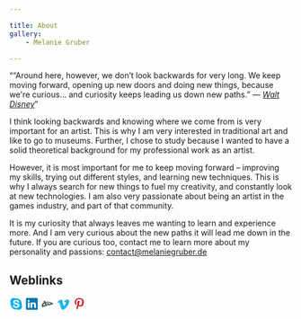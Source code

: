 ```yaml
---

title: About
gallery:
    - Melanie Gruber

---
```


<q>“Around here, however, we don’t look backwards for very long. We keep moving forward, opening up new doors and doing
new things, because we're curious… and curiosity keeps leading us down new paths.” — 
<cite><a href="https://en.wikiquote.org/wiki/Walt_Disney" target="_blank">Walt Disney</a></cite></q>

I think looking backwards and knowing where we come from is very important for an artist. This is why I am very
interested in traditional art and like to go to museums. Further, I chose to study because I wanted to have a solid
theoretical background for my professional work as an artist.

However, it is most important for me to keep moving forward – improving my skills, trying out different styles, and
learning new techniques. This is why I always search for new things to fuel my creativity, and constantly look at new
technologies. I am also very passionate about being an artist in the games industry, and part of that community.

It is my curiosity that always leaves me wanting to learn and experience more. And I am very curious about the new paths
it will lead me down in the future. If you are curious too, contact me to learn more about my personality and passions:
[contact@melaniegruber.de](mailto:contact@melaniegruber.de)  

<section class="additional-links">
    <h2 class="sr-only">Weblinks</h2>
    <p>
        <a class="img-anchor" href="callto:melaniegruber.de" target="_blank" title="Call me via Skype."><svg xmlns="http://www.w3.org/2000/svg" height="24" width="24" viewBox="0 0 56.693 56.693"><path fill="#00aff0" d="M51.497,34.785c0.354-1.624,0.539-3.303,0.539-5.029c0-12.938-10.488-23.427-23.428-23.427 c-1.365,0-2.703,0.119-4.008,0.342c-2.092-1.32-4.571-2.087-7.227-2.087c-7.505,0-13.588,6.084-13.588,13.59 c0,2.507,0.683,4.854,1.867,6.871c-0.312,1.521-0.474,3.098-0.474,4.711c0,12.941,10.488,23.43,23.429,23.43 c1.467,0,2.898-0.135,4.289-0.392c1.914,1.027,4.1,1.611,6.424,1.611c7.504,0,13.586-6.083,13.586-13.587 C52.907,38.65,52.399,36.604,51.497,34.785z M40.624,40.953c-1.082,1.533-2.684,2.749-4.76,3.611 c-2.055,0.854-4.518,1.288-7.32,1.288c-3.365,0-6.188-0.593-8.389-1.761c-1.575-0.849-2.872-1.999-3.858-3.424 c-0.994-1.433-1.498-2.857-1.498-4.232c0-0.857,0.328-1.602,0.976-2.211c0.642-0.604,1.464-0.91,2.446-0.91 c0.805,0,1.5,0.24,2.064,0.716c0.539,0.459,1,1.136,1.373,2.009c0.416,0.953,0.867,1.756,1.346,2.385 c0.461,0.61,1.121,1.121,1.965,1.521c0.85,0.401,1.996,0.606,3.402,0.606c1.938,0,3.527-0.413,4.721-1.229 c1.168-0.796,1.732-1.753,1.732-2.923c0-0.925-0.295-1.65-0.902-2.223c-0.641-0.597-1.48-1.058-2.502-1.379 c-1.064-0.331-2.51-0.691-4.297-1.066c-2.434-0.52-4.498-1.138-6.141-1.835c-1.682-0.716-3.036-1.708-4.026-2.946 c-1.005-1.261-1.516-2.837-1.516-4.695c0-1.77,0.535-3.367,1.591-4.741c1.047-1.367,2.578-2.431,4.548-3.157 c1.943-0.719,4.256-1.084,6.875-1.084c2.092,0,3.93,0.244,5.467,0.719c1.545,0.48,2.846,1.13,3.869,1.929 c1.029,0.806,1.797,1.665,2.279,2.561c0.484,0.902,0.73,1.802,0.73,2.671c0,0.838-0.322,1.599-0.961,2.264 c-0.643,0.666-1.451,1.004-2.406,1.004c-0.867,0-1.547-0.213-2.018-0.627c-0.438-0.391-0.893-0.995-1.398-1.864 c-0.584-1.108-1.291-1.984-2.102-2.601c-0.789-0.601-2.105-0.902-3.914-0.902c-1.678,0-3.045,0.336-4.059,1.003 c-0.977,0.639-1.453,1.374-1.453,2.245c0,0.535,0.154,0.979,0.471,1.363c0.332,0.409,0.803,0.763,1.395,1.062 c0.615,0.311,1.252,0.556,1.887,0.73c0.65,0.182,1.742,0.449,3.24,0.795c1.896,0.408,3.641,0.863,5.18,1.357 c1.562,0.5,2.908,1.113,4.01,1.83c1.121,0.73,2.01,1.667,2.641,2.789c0.633,1.125,0.953,2.513,0.953,4.127 C42.265,37.654,41.712,39.416,40.624,40.953z"/></svg></a>
        <a class="img-anchor" href="https://www.linkedin.com/in/melaniegruber" target="_blank" title="Visit my LinkedIN profile."><svg xmlns="http://www.w3.org/2000/svg" height="24" width="24" viewBox="0 0 56.693 56.693"><path fill="#0077b5" d="M49.265,4.667H7.145c-2.016,0-3.651,1.596-3.651,3.563v42.613c0,1.966,1.635,3.562,3.651,3.562h42.12 c2.019,0,3.654-1.597,3.654-3.562V8.23C52.919,6.262,51.283,4.667,49.265,4.667z M18.475,46.304h-7.465V23.845h7.465V46.304z M14.743,20.777h-0.05c-2.504,0-4.124-1.725-4.124-3.88c0-2.203,1.67-3.88,4.223-3.88c2.554,0,4.125,1.677,4.175,3.88 C18.967,19.052,17.345,20.777,14.743,20.777z M45.394,46.304h-7.465V34.286c0-3.018-1.08-5.078-3.781-5.078 c-2.062,0-3.29,1.389-3.831,2.731c-0.197,0.479-0.245,1.149-0.245,1.821v12.543h-7.465c0,0,0.098-20.354,0-22.459h7.465v3.179 c0.992-1.53,2.766-3.709,6.729-3.709c4.911,0,8.594,3.211,8.594,10.11V46.304z"/></svg></a>
        <!-- <a class="img-anchor" href="http://melaniegruber.cgsociety.org/" target="_blank">CG Society</a>-->
        <a class="img-anchor" href="http://melaniegruber.deviantart.com/" target="_blank" title="Visit my DeviantART profile."><svg xmlns="http://www.w3.org/2000/svg" width="24" height="24" viewBox="0 0 56.693 56.693"><path fill="#4e6252" d="M21.533,24.747c11.203-3.221,20.559,3.363,20.559,3.363l-7.711,2.082l-2.221-4.127c-2.09-0.383-4.471-0.504-7.002-0.078 l5.25,10.668l22.684-6.533c0,0-8.227-12.92-32.764-8.747c-0.145,0.025-0.271,0.061-0.414,0.084l-2.382-4.838l-7.062,0.803 l2.88,5.887C-1.54,29.46,5.058,43.958,5.058,43.958l22.717-6.539L21.533,24.747z M11.205,36.448c0,0-2.189-4.832,4.181-8.975 l3.388,6.934L11.205,36.448z"/></svg></a>
        <a class="img-anchor" href="https://vimeo.com/melaniegruber" target="_blank" title="Visit my Vimeo profile."><svg xmlns="http://www.w3.org/2000/svg" height="24" width="24" viewBox="0 0 56.693 56.693"><path fill="#1ab7ea" d="M3.602,22.974l2.01,2.636c0,0,4.146-3.267,5.528-1.634c1.382,1.634,6.656,21.357,8.417,24.997 c1.537,3.192,5.777,7.413,10.426,4.397c4.646-3.014,20.098-16.205,22.863-31.781c2.764-15.574-18.594-12.313-20.854,1.256 c5.652-3.395,8.671,1.38,5.778,6.784c-2.889,5.399-5.527,8.921-6.908,8.921c-1.379,0-2.441-3.612-4.021-9.928 c-1.635-6.53-1.624-18.291-8.416-16.958C12.019,12.921,3.602,22.974,3.602,22.974z"/></svg></a>
        <a class="img-anchor" href="http://www.pinterest.com/GruberMelanie/inspiration/" target="_blank" title="Visit my Pinterest profile."><svg xmlns="http://www.w3.org/2000/svg" height="24" width="24" viewBox="0 0 56.693 56.693"><path fill="#cc2127" d="M30.374,4.622c-13.586,0-20.437,9.74-20.437,17.864c0,4.918,1.862,9.293,5.855,10.922c0.655,0.27,1.242,0.01,1.432-0.715 c0.132-0.5,0.445-1.766,0.584-2.295c0.191-0.717,0.117-0.967-0.412-1.594c-1.151-1.357-1.888-3.115-1.888-5.607 c0-7.226,5.407-13.695,14.079-13.695c7.679,0,11.898,4.692,11.898,10.957c0,8.246-3.649,15.205-9.065,15.205 c-2.992,0-5.23-2.473-4.514-5.508c0.859-3.623,2.524-7.531,2.524-10.148c0-2.34-1.257-4.292-3.856-4.292 c-3.058,0-5.515,3.164-5.515,7.401c0,2.699,0.912,4.525,0.912,4.525s-3.129,13.26-3.678,15.582 c-1.092,4.625-0.164,10.293-0.085,10.865c0.046,0.34,0.482,0.422,0.68,0.166c0.281-0.369,3.925-4.865,5.162-9.359 c0.351-1.271,2.011-7.859,2.011-7.859c0.994,1.896,3.898,3.562,6.986,3.562c9.191,0,15.428-8.379,15.428-19.595 C48.476,12.521,41.292,4.622,30.374,4.622z"/></svg></a>
    </p>
</section>
